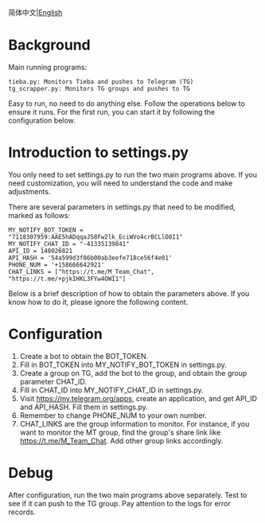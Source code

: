 <p align="center'>
<a href="readme/README.zh_CN.md">简体中文</a>|<a href="./README.md">English</a>
</p>


# Background

Main running programs:
```
tieba.py: Monitors Tieba and pushes to Telegram (TG)
tg_scrapper.py: Monitors TG groups and pushes to TG
```

Easy to run, no need to do anything else. Follow the operations below to ensure it runs. For the first run, you can start it by following the configuration below.

# Introduction to settings.py

You only need to set settings.py to run the two main programs above. If you need customization, you will need to understand the code and make adjustments.

There are several parameters in settings.py that need to be modified, marked as follows:
```
MY_NOTIFY_BOT_TOKEN = "7118307959:AAE5hADqqaJ58Fw2lk_EciWVo4crBCLlO8I1"
MY_NOTIFY_CHAT_ID = "-41335139841"
API_ID = 148026821
API_HASH = '54a599d3f86b00ab3eefe718ce56f4e01'
PHONE_NUM = '+158666642921'
CHAT_LINKS = ["https://t.me/M_Team_Chat", "https://t.me/+pjkIHKL3FYw4OWI1"]
```

Below is a brief description of how to obtain the parameters above. If you know how to do it, please ignore the following content.

# Configuration
1. Create a bot to obtain the BOT_TOKEN.
2. Fill in BOT_TOKEN into MY_NOTIFY_BOT_TOKEN in settings.py.
3. Create a group on TG, add the bot to the group, and obtain the group parameter CHAT_ID.
4. Fill in CHAT_ID into MY_NOTIFY_CHAT_ID in settings.py.
5. Visit https://my.telegram.org/apps, create an application, and get API_ID and API_HASH. Fill them in settings.py.
6. Remember to change PHONE_NUM to your own number.
7. CHAT_LINKS are the group information to monitor. For instance, if you want to monitor the MT group, find the group's share link like https://t.me/M_Team_Chat. Add other group links accordingly.

# Debug
After configuration, run the two main programs above separately. Test to see if it can push to the TG group. Pay attention to the logs for error records.